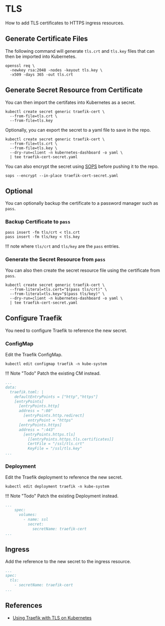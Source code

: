 # TLS

How to add TLS certificates to HTTPS ingress resources.

## Generate Certificate Files

The following command will generate `tls.crt` and `tls.key` files that can then
be imported into Kubernetes.

```shell
openssl req \
  -newkey rsa:2048 -nodes -keyout tls.key \
  -x509 -days 365 -out tls.crt
```

## Generate Secret Resource from Certificate

You can then import the certifates into Kubernetes as a secret.

```shell
kubectl create secret generic traefik-cert \
  --from-file=tls.crt \
  --from-file=tls.key
```

Optionally, you can export the secret to a yaml file to save in the repo.

```shell
kubectl create secret generic traefik-cert \
  --from-file=tls.crt \
  --from-file=tls.key \
  --dry-run=client -n kubernetes-dashboard -o yaml \
  | tee traefik-cert-secret.yaml
```

You can also encrypt the secret using [SOPS](./sops.md) before pushing it to
the repo.

```shell
sops --encrypt --in-place traefik-cert-secret.yaml
```

## Optional

You can optionally backup the certificate to a password manager such as `pass`.

### Backup Certificate to `pass`

```shell
pass insert -fm tls/crt < tls.crt
pass insert -fm tls/key < tls.key
```

!!! note
    where `tls/crt` and `tls/key` are the `pass` entries.

### Generate the Secret Resource from `pass`

You can also then create the secret resource file using the certificate from
`pass`.

```shell
kubectl create secret generic traefik-cert \
  --from-literal=tls.cert="$(pass tls/crt)" \
  --from-literal=tls.key="$(pass tls/key)" \
  --dry-run=client -n kubernetes-dashboard -o yaml \
  | tee traefik-cert-secret.yaml
```

## Configure Traefik

You need to configure Traefik to reference the new secret.

### ConfigMap

Edit the Traefik ConfigMap.

```shell
kubectl edit configmap traefik -n kube-system
```

!!! Note "Todo"
    Patch the existing CM instead.

```yaml
...
data:
  traefik.toml: |
    defaultEntryPoints = ["http","https"]
    [entryPoints]
      [entryPoints.http]
      address = ":80"
        [entryPoints.http.redirect]
          entryPoint = "https"
      [entryPoints.https]
      address = ":443"
        [entryPoints.https.tls]
          [[entryPoints.https.tls.certificates]]
          CertFile = "/ssl/tls.crt"
          KeyFile = "/ssl/tls.key"
...
```

### Deployment

Edit the Traefik deployment to reference the new secret.

```shell
kubectl edit deployment traefik -n kube-system
```

!!! Note "Todo"
    Patch the existing Deployment instead.

```yaml
...
    spec:
      volumes:
        - name: ssl
          secret:
            secretName: traefik-cert
...
```

## Ingress

Add the reference to the new secret to the ingress resource.

```yaml
...
spec:
  tls:
    - secretName: traefik-cert
...
```

## References

- [Using Traefik with TLS on Kubernetes][tls]

[tls]: https://medium.com/@patrickeasters/using-traefik-with-tls-on-kubernetes-cb67fb43a948
